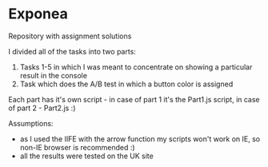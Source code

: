 # Exponea
Repository with assignment solutions

I divided all of the tasks into two parts:
1. Tasks 1-5 in which I was meant to concentrate on showing a particular result in the console
2. Task which does the A/B test in which a button color is assigned

Each part has it's own script - in case of part 1 it's the Part1.js script, in case of part 2 - Part2.js :)

Assumptions:
- as I used the IIFE with the arrow function my scripts won't work on IE, so non-IE browser is recommended :)
- all the results were tested on the UK site
